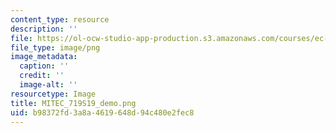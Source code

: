 ```yaml
---
content_type: resource
description: ''
file: https://ol-ocw-studio-app-production.s3.amazonaws.com/courses/ec-719-d-lab-water-climate-change-and-health-spring-2019/b98372fd3a8a4619648d94c480e2fec8_MITEC_719S19_demo.png
file_type: image/png
image_metadata:
  caption: ''
  credit: ''
  image-alt: ''
resourcetype: Image
title: MITEC_719S19_demo.png
uid: b98372fd-3a8a-4619-648d-94c480e2fec8
---
```

